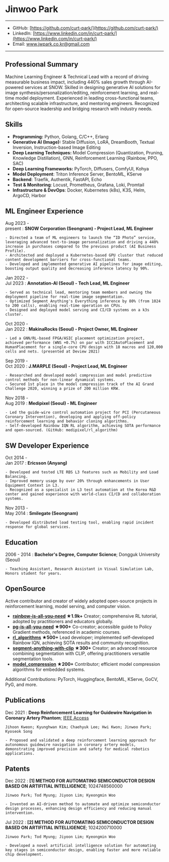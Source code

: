 Jinwoo Park
============

----

- GitHub: [https://github.com/curt-park/](https://github.com/curt-park/)
- LinkedIn: [https://www.linkedin.com/in/curt-park/](https://www.linkedin.com/in/curt-park/)
- Email: <www.jwpark.co.kr@gmail.com>

----

Professional Summary
----------

Machine Learning Engineer & Technical Lead with a record of driving measurable business impact, including 440% sales growth through AI-powered services at SNOW. Skilled in designing generative AI solutions for image synthesis/personalization/editing, reinforcement learning, and real-time model deployment. Experienced in leading cross-functional teams, architecting scalable infrastructure, and mentoring engineers. Recognized for open-source leadership and bridging research with industry needs.

Skills
----------
- **Programming:** Python, Golang, C/C++, Erlang
- **Generative AI (Image):** Stable Diffusion, LoRA, DreamBooth, Textual Inversion, Instruction-based Image Editing
- **Deep Learning Techniques:** Model Compression (Quantization, Pruning, Knowledge Distillation), GNN, Reinforcement Learning (Rainbow, PPO, SAC)
- **Deep Learning Frameworks:** PyTorch, Diffusers, ComfyUI, Kohya
- **Model Deployment**: Triton Inference Server, BentoML, KServe
- **Backend**: Traefik, Authentik, FastAPI, Echo
- **Test & Monitoring**: Locust, Prometheus, Grafana, Loki, Promtail
- **Infrastructure & DevOps**: Docker, Kubernetes (k8s), K3S, Helm, ArgoCD, Harbor

ML Engineer Experience
----------

Aug 2023 -<br> present
:   **SNOW Corporation (Seongnam) - Project Lead, ML Engineer**

    - Directed a team of ML engineers to launch the “ID Photo” service, leveraging advanced text-to-image personalization and driving a 440% increase in purchases compared to the previous product (AI Business Profile).
    - Architected and deployed a Kubernetes-based GPU cluster that reduced content development barriers for cross-functional teams.
    - Developed and implemented generative AI pipelines for image editing, boosting output quality and decreasing inference latency by 90%.

Jan 2022 -<br> Jul 2023
:   **Annotation-AI (Seoul) - Tech Lead, ML Engineer**

    - Served as technical lead, mentoring team members and owning the deployment pipeline for real-time image segmentation.
    - Optimized Segment Anything's Everything inference by 80% (from 1024 to 200 calls), enabling real-time operation on CPUs.
    - Designed and deployed model serving and CI/CD systems on a k3s cluster.

Oct 2020 -<br> Jan 2022
:   **MakinaRocks (Seoul) - Project Owner, ML Engineer**

    - Led a GNN/RL-based FPGA/ASIC placement optimization project, achieved performance (WNS +0.7%) on par with ICC2AutoPlacement and HumanPlacement for a single-core CPU design with 18 macros and 120,000 cells and nets. (presented at Deview 2021)

Sep 2019 -<br> Oct 2020
:   **J.MARPLE (Seoul) - Project Lead, ML Engineer**

    - Researched and developed model compression and model predictive control methods for non-linear dynamical systems.
    - Secured 1st place in the model compression track of the AI Grand Challenge 2020, winning a prize of 200 million KRW.

Nov 2018 -<br> Aug 2019
:   **Medipixel (Seoul) - ML Engineer**

    - Led the guide-wire control automation project for PCI (Percutaneous Coronary Intervention), developing and applying off-policy reinforcement learning and behavior cloning algorithms.
    - Self-developed Rainbow IQN RL algorithm, achieving SOTA performance and open-sourced. (GitHub: medipixel/rl_algorithm)

SW Developer Experience
----------

Oct 2014 -<br> Jan 2017
:   **Ericsson (Anyang)**

    - Developed and tested LTE RBS L3 features such as Mobility and Load Balancing.
    - Improved memory usage by over 20% through enhancements in User Equipment Context in L3.
    - Recognized as a specialist in L3 test automation at the Korea R&D center and gained experience with world-class CI/CD and collaboration systems.

Nov 2013 -<br> May 2014
:   **Smilegate (Seongnam)**

    - Developed distributed load testing tool, enabling rapid incident response for global services.

Education
---------

2006 - 2014
:   **Bachelor's Degree, Computer Science**; Dongguk University (Seoul)

    - Teaching Assistant, Research Assistant in Visual Simulation Lab, Honors student for years.

OpenSource
--------------------

Active contributor and creator of widely adopted open-source projects in reinforcement learning, model serving, and computer vision.

  - **[rainbow-is-all-you-need](https://github.com/Curt-Park/rainbow-is-all-you-need) ★1.9k+** 
  Creator; comprehensive RL tutorial, adopted by practitioners and educators globally.
  - **[pg-is-all-you-need](https://github.com/MrSyee/pg-is-all-you-need) ★900+**
  Co-creator; accessible guide to Policy Gradient methods, referenced in academic courses.
  - **[rl_algorithms](https://github.com/medipixel/rl_algorithms) ★500+**
  Lead developer; implemented self-developed Rainbow IQN, achieving SOTA results and community recognition.
  - **[segment-anything-with-clip](https://github.com/Curt-Park/segment-anything-with-clip) ★300+**
  Creator; an advanced resource combining segmentation with CLIP, offering practitioners versatile segmentation tools.
  - **[model_compression](https://github.com/j-marple-dev/model_compression) ★200+**
  Contributor; efficient model compression algorithms for embedded systems.

Additional Contributions: PyTorch, Huggingface, BentoML, KServe, GoCV, PyG, and more.

Publications
--------------------

Dec 2021
:   **Deep Reinforcement Learning for Guidewire Navigation in Coronary Artery Phantom**; [IEEE Access](https://ieeexplore.ieee.org/document/9648308)

    Jihoon Kweon; Kyunghwan Kim; Chaehyuk Lee; Hwi Kwon; Jinwoo Park; Kyoseok Song

    - Proposed and validated a deep reinforcement learning approach for autonomous guidewire navigation in coronary artery models, demonstrating improved precision and safety for medical robotics applications.

Patents
--------------------

Dec 2022
:   **[1] METHOD FOR AUTOMATING SEMICONDUCTOR DESIGN BASED ON ARTIFITIAL INTELLIGENCE**; 1024748560000

    Jinwoo Park; Tod Myung; Jiyoon Lim; Kyeongmin Woo

    - Invented an AI-driven method to automate and optimize semiconductor design processes, enhancing design efficiency and reducing manual intervention.

Jul 2022
:   **[2] METHOD FOR AUTOMATING SEMICONDUCTOR DESIGN BASED ON ARTIFITIAL INTELLIGENCE**; 1024200710000

    Jinwoo Park; Tod Myung; Jiyoon Lim; Kyeongmin Woo

    - Developed a novel artificial intelligence solution for automating key stages in semiconductor design, enabling faster and more reliable chip development.